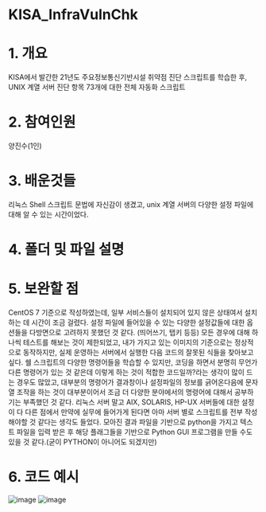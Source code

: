 # KISA_InfraVulnChk
# 1. 개요
KISA에서 발간한 21년도 주요정보통신기반시설 취약점 진단 스크립트를 학습한 후, UNIX 계열 서버 진단 항목 73개에 대한 전체 자동화 스크립트

# 2. 참여인원
양진수(1인)

# 3. 배운것들
리눅스 Shell 스크립트 문법에 자신감이 생겼고, unix 계열 서버의 다양한 설정 파일에 대해 알 수 있는 시간이었다.

# 4. 폴더 및 파일 설명

# 5. 보완할 점
CentOS 7 기준으로 작성하였는데, 일부 서비스들이 설치되어 있지 않은 상태여서 설치하는 데 시간이 조금 걸렸다. 설정 파일에 들어있을 수 있는 다양한 설정값들에 대한 옵션들을 다방면으로 고려하지 못했던 것 같다. (띄어쓰기, 탭키 등등)
모든 경우에 대해 하나씩 테스트를 해보는 것이 제한되었고, 내가 가지고 있는 이미지의 기준으로는 정상적으로 동작하지만, 실제 운영하는 서버에서 실행한 다음 코드의 잘못된 식들을 찾아보고 싶다.
쉘 스크립트의 다양한 명령어들을 학습할 수 있지만, 코딩을 하면서 분명히 무언가 다른 명령어가 있는 것 같은데 이렇게 하는 것이 적합한 코드일까?라는 생각이 많이 드는 경우도 많았고, 대부분의 명령어가 결과창이나 설정파일의 정보를 긁어온다음에 문자열 조작을 하는 것이 대부분이어서 조금 더 다양한 분야에서의 명령어에 대해서 공부하기는 부족했던 것 같다.
리눅스 서버 말고 AIX, SOLARIS, HP-UX 서버들에 대한 설정이 다 다른 점에서 만약에 실무에 들어가게 된다면 아마 서버 별로 스크립트를 전부 작성해야할 것 같다는 생각도 들었다.
모아진 결과 파일을 기반으로 python을 가지고 텍스트 파일을 입력 받은 후 해당 플래그들을 기반으로 Python GUI 프로그램을 만들 수도 있을 것 같다.(굳이 PYTHON이 아니어도 되겠지만)

# 6. 코드 예시
![image](https://github.com/fjybjinsu/KISA_InfraVulnChk/assets/85774577/5d1db54f-441f-4476-9fb3-38dd3c603ca2)
![image](https://github.com/fjybjinsu/KISA_InfraVulnChk/assets/85774577/3d786195-c5fa-48f9-b09a-0baf78a09cc9)
